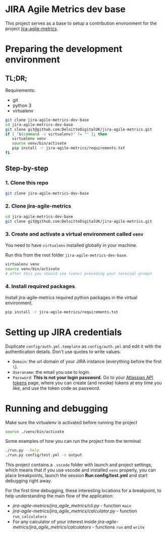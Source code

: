 # JIRA Agile Metrics dev base 

This project serves as a base to setup a contribution environment for the project
[jira-agile-metrics](https://github.com/DeloitteDigitalUK/jira-agile-metrics).

# Preparing the development environment

## TL;DR;

Requirements:
* git
* python 3
* virtualenv

```sh
git clone jira-agile-metrics-dev-base
cd jira-agile-metrics-dev-base
git clone git@github.com:DeloitteDigitalUK/jira-agile-metrics.git
if [ "$(command -v virtualenv)" != "" ]; then
   virtualenv venv
   source venv/bin/activate
   pip install -r jira-agile-metrics/requirements.txt
fi
```

## Step-by-step

### 1. Clone this repo

```sh
git clone jira-agile-metrics-dev-base
```

### 2. Clone jira-agile-metrics

```sh
cd jira-agile-metrics-dev-base
git clone git@github.com:DeloitteDigitalUK/jira-agile-metrics.git
```

### 3. Create and activate a virtual environment called `venv`

You need to have `virtualenv` installed globally in your machine.

Run this from the root folder `jira-agile-metrics-dev-base`.

```sh
virtualenv venv
source venv/bin/activate
# after this you should see (venv) preceding your terminal prompt
```

### 4. Install required packages

Install jira-agile-metrics required python packages in the virtual environment.

```sh
pip install -r jira-agile-metrics/requirements.txt
```

# Setting up JIRA credentials

Duplicate `config/auth.yml.template` as `config/auth.yml` and edit it with the
authentication details. Don't use quotes to write values.
* `Domain`: the url domain of your JIRA instance (everything before the first `\`).
* `Useraname`: the email you use to login.
* `Password`: **This is not your login password.** Go to your
[Atlassian API tokens](https://id.atlassian.com/manage-profile/security/api-tokens)
page, where you can create (and revoke) tokens at eny time you like, and use the token
code as password.

# Running and debugging

Make sure the virtualenv is activated before running the project
```sh
source ./venv/bin/activate
```

Some examples of how you can run the project from the terminal:

```sh
./run.py --help
./run.py config/test.yml -o output
```

This project contains a `.vscode` folder with launch and project settings, which means
that if you use vscode and installed `venv` properly, you can place breakpoints, launch
the session **Run config/test.yml** and start debugging right away.

For the first time debugging, these interesting locations for a breakpoint, to help
understanding the main flow of the application:
* *jira-agile-metrics/jira_agile_metrics/cli.py* - function `main`
* *jira-agile-metrics/jira_agile_metrics/calculator.py* - function `run_calculators`
* For any calculator of your interest inside *jira-agile-metrics/jira_agile_metrics/calculators* - functions `run` and `write`

